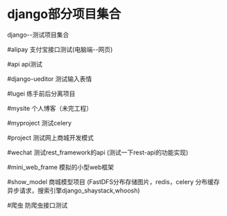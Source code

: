 # django部分项目集合
django--测试项目集合

#alipay
支付宝接口测试(电脑端--网页)

#api
api测试

#django-ueditor
测试输入表情

#lugei
练手前后分离项目

#mysite
个人博客（未完工程）

#myproject
测试celery

#project
测试网上商城开发模式

#wechat
测试rest_framework的api
(测试一下rest-api的功能实现)

#mini_web_frame
模拟的小型web框架

#show_model
商城模型项目
(FastDFS分布存储图片，redis，celery 分布缓存 异步请求，搜索引擎django_shaystack,whoosh)

#爬虫
防爬虫接口测试
